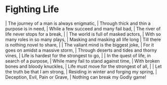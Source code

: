 Fighting Life
=============

| The journey of a man is always enigmatic,
| Through thick and thin a purpose is in need,
| While a few succeed and many fail bad,
| The river of life never stops for a break,
| 
| The world is full of masked actors,
| With so many roles in so many plays,
| Masking and masking all life long
| Till there is nothing novel to share,
| 
| The valiant mind is the biggest joke,
| For it goes on amidst a massive storm,
| Through deserts and tides and thorny vines,
| Life is hardest for the strongest to go,
| 
| In the quest of life, in search of a purpose,
| While many fail to stand against time,
| With broken bones and bloody knuckles,
| Life must move for the strongest of all,
| 
| Let the truth be that I am strong,
| Residing in winter and forging my spring,
| Deception, Evil, Pain or Grave,
| Nothing can break my Godly game!
